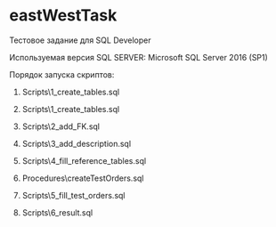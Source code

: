 # eastWestTask
Тестовое задание для SQL Developer

Используемая версия SQL SERVER: Microsoft SQL Server 2016 (SP1)


Порядок запуска скриптов:

1.   Scripts\1_create_tables.sql

2.   Scripts\1_create_tables.sql

3.   Scripts\2_add_FK.sql

4.   Scripts\3_add_description.sql

5.   Scripts\4_fill_reference_tables.sql

6.   Procedures\createTestOrders.sql

7.   Scripts\5_fill_test_orders.sql

8.   Scripts\6_result.sql
